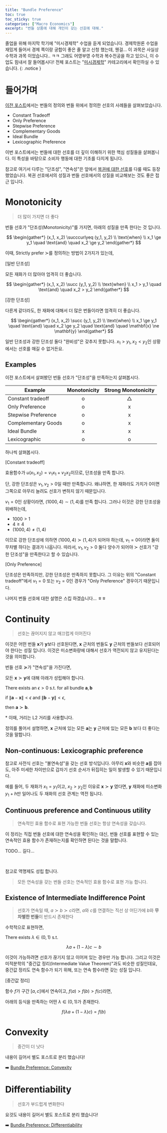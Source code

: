 ```yaml
---
title: "Bundle Preference"
toc: true
toc_sticky: true
categories: ["Macro Economics"]
excerpt: "번들 상품에 대해 개인이 갖는 선호에 대해."
---
```


졸업을 위해 마지막 학기에 "미시경제학" 수업을 듣게 되었습니다.
경제학원론 수업을 재밌게 들어서 경제 쪽이랑 궁합이 좋은 줄 알고 신청 했는데, 웬걸... 이 과목은 사실상 수학과 과목 이었습니다.. ㅋㅋ
그래도 어영부영 수학과 복수전공을 하고 있으니, 이 수업도 힘내서 잘 들어봅시다!
전체 포스트는 "[미시경제학](/categories/micro-economics)" 카테고리에서 확인하실 수 있습니다.
{: .notice }

# 들어가며

[이전 포스트](/2025/04/12/bundles-of-goods/)에서는 번들의 정의와 번들 위에서 정의한 선호의 사례들을 살펴보았습니다.

- Constant Tradeoff
- Only Preference
- Stepwise Preference
- Complementary Goods
- Ideal Bundle
- Lexicographic Preference

이번 포스트에서는 번들에 대한 선호를 더 깊이 이해하기 위한 핵심 성질들을 살펴봅니다. 이 특성을 바탕으로 소비자 행동에 대한 기초를 다지게 됩니다.

참고로 여기서 다루는 "단조성", "연속성"은 앞에서 [복권에 대한 선호](/2025/03/19/lotteries/)를 다룰 때도 등장 했었습니다. 복권 선호에서의 성질과 번들 선호에서의 성질을 비교해보는 것도 좋은 접근 입니다.

# Monotonicity

> 더 많이 가지면 더 좋다

번들 선호가 "단조성(Monotonicity)"를 가지면, 아래의 성질을 만족 한다는 것 입니다.

$$
\begin{gather*}
(x_1, x_2) \succcurlyeq (y_1, y_2) \\
\text{when} \\
x_1 \ge y_1
\quad \text{and} \quad
x_2 \ge y_2
\end{gather*}
$$

이때, Strictly prefer $\succ$를 정의하는 방법이 2가지가 있는데,

<div class="proof" markdown="1">

[일반 단조성]

모든 재화가 더 많아야 엄격히 더 좋습니다.

$$
\begin{gather*}
(x_1, x_2) \succ (y_1, y_2) \\
\text{when} \\
x_1 > y_1
\quad \text{and} \quad
x_2 > y_2
\end{gather*}
$$

</div>


<div class="proof" markdown="1">

[강한 단조성]

다른게 같더라도,
한 재화에 대해서 더 많은 번들이라면
엄격히 더 좋습니다.

$$
\begin{gather*}
(x_1, x_2) \succ (y_1, y_2) \\
\text{when} \\
x_1 \ge y_1
\quad \text{and} \quad
x_2 \ge y_2
\quad \text{and} \quad
\mathbf{x} \ne \mathbf{y}
\end{gather*}
$$

</div>

일반 단조성과 강한 단조성 둘다 "완비성"은 갖추지 못합니다. $x_1 > y_1, x_2 < y_2$인 상황에서는 선호를 매길 수 없거든요.

## Examples

이전 포스트에서 살펴봤던 번들 선호가 "단조성"을 만족하는지 살펴봅시다.

| Example | Monotonicity | Strong Monotonicity |
| - |:-:|:-:|
| Constant tradeoff | o | △ |
| Only Preference | o | x |
| Stepwise Preference | o | x |
| Complementary Goods | o | x |
| Ideal Bundle | x | x |
| Lexicographic | o | o |

하나씩 살펴봅시다.

<div class="proof" markdown="1">

[Constant tradeoff]

효용함수가 $u(x_1, x_2) = v_1x_1 + v_2x_2$이므로, 단조성을 만족 합니다.

단, 강한 단조성은 $v_1, v_2 > 0$일 때만 만족합니다. 왜냐하면, 한 재화라도 가치가 0이면 그쪽으로 아무리 늘려도 선호가 변하지 않기 때문입니다.

$v_1 = 0$인 상황이라면, $(1000, 4) \sim (1, 4)$를 만족 합니다.
그러나 이것은 강한 단조성을 위배하는데,

- $1000 > 1$
- $4 \ge 4$
- $(1000, 4) \ne (1, 4)$

이므로 강한 단조성에 의하면 $(1000, 4) \succ (1, 4)$가 되어야 하는데,
$v_1 = 0$이라면 둘이 무차별 하다는 결과가 나옵니다.
따라서, $v_1, v_2 > 0$ 둘다 양수가 되어야 $\succ$ 선호가 "강한 단조성"을 만족한다고 할 수 있습니다.

</div>

<div class="proof" markdown="1">

[Only Preference]

단조성은 만족하지만, 강한 단조성은 만족하지 못합니다. 그 이유는 위의 "Constant tradeoff"에서 $v_1 = 0$ 또는 $v_2 = 0$인 경우가 "Only Preference" 경우이기 때문입니다.

</div>

나머지 번들 선호에 대한 설명은 스킵 하겠습니다... ㅎㅎ


# Continuity

> 선호는 끊어지지 않고 매끄럽게 이어진다

이것은 어떤 번들 $\mathbf{x}$가 $\mathbf{y}$보다 선호된다면, $\mathbf{x}$ 근처의 번들도 $\mathbf{y}$ 근처의 번들보다 선호되어야 한다는 성질 입니다. 이것은 미소변화량에 대해서 선호가 역전되지 않고 유지된다는 것을 의미합니다.

<div class="definition" markdown="1">

번들 선호 $\succcurlyeq$가 "연속성"을 가진다면,

모든 $\mathbf{x} \succ \mathbf{y}$에 대해 아래가 성립해야 합니다.

There exists an $\epsilon > 0$ s.t. for all bundle $\mathbf{a}, \mathbf{b}$

if $\| \mathbf{a} - \mathbf{x} \| < \epsilon$ and $\| \mathbf{b} - \mathbf{y} \| < \epsilon$,

then $\mathbf{a} \succ \mathbf{b}$.

\* 이때, 거리는 L2 거리를 사용합니다.

</div>

정의를 풀어서 설명하면, $\mathbf{x}$ 근처에 있는 모든 $\mathbf{a}$는 $\mathbf{y}$ 근처에 있는 모든 $\mathbf{b}$ 보다 더 좋다는 것을 말합니다.


## Non-continuous: Lexicographic preference

참고로 사전식 선호는 "불연속성"을 갖는 선호 방식입니다. 아무리 $\mathbf{x}$와 비슷한 $\mathbf{a}$를 잡아도, 아주 미세한 차이만으로 갑자기 선호 순서가 뒤집히는 일이 발생할 수 있기 때문입니다.

예를 들어, 두 재화가 $x_1 = y_1$이고, $x_2 > y_2$인 이유로 $\mathbf{x} \succ \mathbf{y}$ 였다면, $\mathbf{y}$ 재화에 미소변화 $y_1 + h$만 일어나도 두 재화의 선호 관계는 역전 됩니다.


## Continuous preference and Continuous utility

> 연속적인 효용 함수로 표현 가능한 번들 선호는 항상 연속성을 갖습니다.

이 정리는 직접 번들 선호에 대한 연속성을 확인하는 대신, 번들 선호를 표현할 수 있는 연속적인 효용 함수가 존재하는지를 확인하면 된다는 것을 말합니다.

<div class="proof" markdown="1">

TODO... 길다...

</div>

<br/>

참고로 역명제도 성립 합니다.

> 모든 연속성을 갖는 번들 선호는 연속적인 효용 함수로 표현 가능 합니다.

## Existence of Intermediate Indifference Point

> 선호가 연속일 때, $a \succ b \succ c$라면,
> $a$와 $c$를 연결하는 직선 상 어딘가에 $b$와 **무차별한 번들**이 반드시 존재한다

수학적으로 표현하면,

<div class="theorem" markdown="1">

There exists $\lambda \in (0, 1)$ s.t.

$$
\lambda a + (1 - \lambda) c \sim b
$$

</div>

이것이 가능하려면 선호가 끊기지 않고 이어져 있는 경우만 가능 합니다. 그리고 이것은 미적분학의 "중간값 정리(Intermediate Value Theorem)"과도 비슷한 성질인데요, 중간값 정리도 연속 함수가 되기 위해, 또는 연속 함수라면 갖는 성질 입니다.

<div class="theorem" markdown="1">

[중간값 정리]

함수 $f$가 구간 $[a, c]$에서 연속이고, $f(a) > f(b) > f(c)$라면,

아래의 등식을 만족하는 어떤 $\lambda \in (0, 1)$가 존재한다.

$$
f(\lambda a + (1 - \lambda) c) = f(b)
$$

</div>

# Convexity

> 중간이 더 낫다

내용이 길어서 별도 포스트로 분리 했습니다!

➡️ [Bundle Preference: Convexity](/2025/04/14/bundle-preference-convexity/)

# Differentiability

> 선호가 부드럽게 변화한다

요것도 내용이 길어서 별도 포스트로 분리 했습니다!

➡️ [Bundle Preference: Differentiability](/2025/04/14/bundle-preference-differentiability/)
